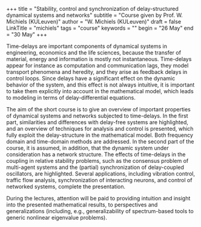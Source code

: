 +++
title = "Stability, control and synchronization of delay-structured dynamical systems and networks"
subtitle = "Course given by Prof. W. Michiels (KULeuven)"
author = "W. Michiels (KULeuven)"
draft = false
LinkTitle = "michiels"
tags = "course"
keywords = ""
begin = "26 May"
end = "30 May"
+++




Time-delays are important components of dynamical systems in engineering, economics and the life sciences, because the transfer of material, energy and information is mostly not instantaneous. Time-delays appear for instance as computation and communication lags, they model transport phenomena and heredity, and they arise as feedback delays in control loops. Since delays have a significant effect on the dynamic behavior of the system, and this effect is not always intuitive, it is important to take them explicitly into account in the mathematical model, which leads to modeling in terms of delay-differential equations. 

The aim of the short course is to give an overview of important properties of dynamical systems and networks subjected to time-delays. In the first part, similarities and differences with delay-free systems are highlighted, and an overview of techniques for analysis and control is presented, which fully exploit the delay-structure in the mathematical model. Both frequency domain and time-domain methods are addressed. In the second part of the course, it is assumed, in addition, that the dynamic system under consideration has a network structure. The effects of time-delays in the coupling in relative stability problems, such as the consensus problem of multi-agent systems and the (partial) synchronization of delay-coupled oscillators, are highlighted.  Several applications, including vibration control, traffic flow analysis, synchronization of interacting neurons, and control of networked systems, complete the presentation.

During the lectures, attention will be paid to providing intuition and insight into the presented mathematical results, to perspectives and generalizations (including, e.g., generalizability of spectrum-based tools to generic nonlinear eigenvalue problems).
